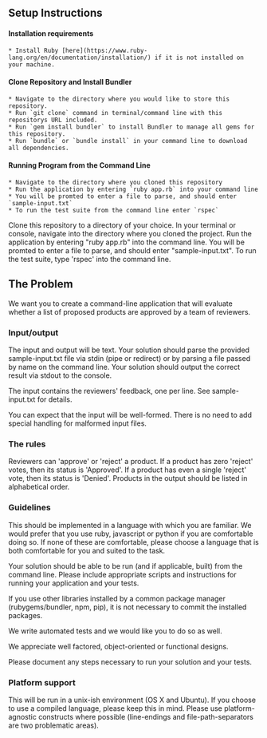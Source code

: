 ## Setup Instructions
  #### Installation requirements
    * Install Ruby [here](https://www.ruby-lang.org/en/documentation/installation/) if it is not installed on your machine.

  #### Clone Repository and Install Bundler

    * Navigate to the directory where you would like to store this repository.
    * Run `git clone` command in terminal/command line with this repositorys URL included.
    * Run `gem install bundler` to install Bundler to manage all gems for this repository.
    * Run `bundle` or `bundle install` in your command line to download all dependencies.

  #### Running Program from the Command Line
    * Navigate to the directory where you cloned this repository
    * Run the application by entering `ruby app.rb` into your command line
    * You will be promted to enter a file to parse, and should enter `sample-input.txt`
    * To run the test suite from the command line enter `rspec`

Clone this repository to a directory of your choice. In your terminal or console, navigate into the directory where you cloned the project. Run the application by entering "ruby app.rb" into the command line. You will be promted to enter a file to parse, and should enter "sample-input.txt". To run the test suite, type 'rspec' into the command line. 

## The Problem

We want you to create a command-line application that will evaluate whether a
list of proposed products are approved by a team of reviewers.

### Input/output

The input and output will be text. Your solution should parse the provided
sample-input.txt file via stdin (pipe or redirect) or by parsing a file passed
by name on the command line. Your solution should output the correct result via
stdout to the console.

The input contains the reviewers' feedback, one per line. See sample-input.txt
for details.

You can expect that the input will be well-formed. There is no need to add
special handling for malformed input files.

### The rules

Reviewers can 'approve' or 'reject' a product. If a product has zero 'reject'
votes, then its status is 'Approved'. If a product has even a single 'reject'
vote, then its status is 'Denied'. Products in the output should be listed in
alphabetical order.

### Guidelines

This should be implemented in a language with which you are familiar. We would
prefer that you use ruby, javascript or python if you are comfortable doing so.
If none of these are comfortable, please choose a language that is both
comfortable for you and suited to the task.

Your solution should be able to be run (and if applicable, built) from the
command line. Please include appropriate scripts and instructions for
running your application and your tests.

If you use other libraries installed by a common package manager
(rubygems/bundler, npm, pip), it is not necessary to commit the installed
packages.

We write automated tests and we would like you to do so as well.

We appreciate well factored, object-oriented or functional designs.

Please document any steps necessary to run your solution and your tests.

### Platform support

This will be run in a unix-ish environment (OS X and Ubuntu). If you choose to
use a compiled language, please keep this in mind. Please use platform-agnostic
constructs where possible (line-endings and file-path-separators are two
problematic areas).
